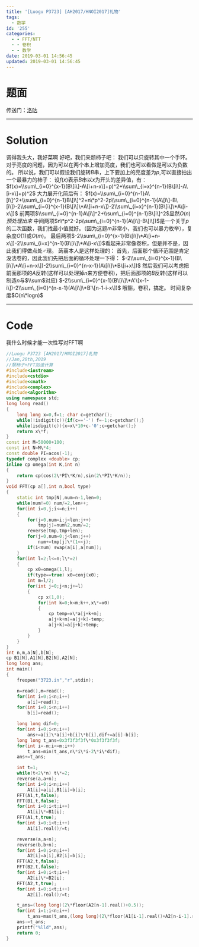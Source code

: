 ```yaml
---
title: '[Luogu P3723] [AH2017/HNOI2017]礼物'
tags:
  - 数学
id: '255'
categories:
  - - FFT/NTT
  - - 卷积
  - - 数学
date: 2019-03-01 14:56:45
updated: 2019-03-01 14:56:45
---
```


# 题面

传送门：[洛咕](https://www.luogu.org/problemnew/show/P3723)

* * *

# Solution

调得我头大，我好菜啊 好吧，我们来颓柿子吧： 我们可以只旋转其中一个手环。对于亮度的问题，因为可以在两个串上增加亮度，我们也可以看做是可以为负数的。 所以说，我们可以假设我们旋转$B$串，上下要加上的亮度差为$p$,可以直接拍出一个最暴力的柿子： 设$f(x)$表示$B$串以$x$为开头的差异值，有： $f(x)=\\sum\_{i=0}^{x-1}(B\[i\]-A\[i+n-x\]+p)^2+\\sum\_{i=x}^{n-1}(B\[i\]-A\[i-x\]+p)^2$ 大力展开化简后有： $f(x)=\\sum\_{i=0}^{n-1}A\[i\]^2+\\sum\_{i=0}^{n-1}B\[i\]^2+n\*p^2-2p\\sum\_{i=0}^{n-1}(A\[i\]-B\[i\])-2\\sum\_{i=0}^{x-1}(B\[i\]\*A\[i+n-x\])-2\\sum\_{i=x}^{n-1}(B\[i\]\*A\[i-x\])$ 前两项$\\sum\_{i=0}^{n-1}A\[i\]^2+\\sum\_{i=0}^{n-1}B\[i\]^2$显然$O(n)预处理出来$ 中间两项$n\*p^2-2p\\sum\_{i=0}^{n-1}(A\[i\]-B\[i\])$是一个关于$p$的二次函数，我们找最小值就好。（因为这题$m$非常小，我们也可以暴力枚举），复杂度$O(1)$或$O(m)$。 最后两项$-2\\sum\_{i=0}^{x-1}(B\[i\]\*A\[i+n-x\])-2\\sum\_{i=x}^{n-1}(B\[i\]\*A\[i-x\])$看起来非常像卷积，但是并不是，因此我们得做点处♂理。 蒟蒻本人是这样处理的： 首先，后面那个循环范围是肯定没法卷的，因此我们先把后面的循环处理一下得： $-2\\sum\_{i=0}^{x-1}(B\[i\]\*A\[i+n-x\])-2\\sum\_{i=0}^{n-x-1}(A\[i\]\*B\[i+x\])$ 然后我们可以考虑把前面那项的$A$反转(这样可以处理掉$n$来方便卷积)，把后面那项的$B$反转(这样可以制造$n$与$\\sum$对应) $-2\\sum\_{i=0}^{x-1}(B\[i\]\*A'\[x-1-i\])-2\\sum\_{i=0}^{n-x-1}(A\[i\]\*B'\[n-1-i-x\])$ 哦豁，卷积，搞定。 时间复杂度$O(n\*logn)$

* * *

# Code

我什么时候才能一次性写对FFT啊

```cpp
//Luogu P3723 [AH2017/HNOI2017]礼物
//Jan,20th,2019
//颓柿子+FFT加速计算
#include<iostream>
#include<cstdio>
#include<cmath>
#include<complex>
#include<algorithm>
using namespace std;
long long read()
{
    long long x=0,f=1; char c=getchar();
    while(!isdigit(c)){if(c=='-') f=-1;c=getchar();}
    while(isdigit(c)){x=x\*10+c-'0';c=getchar();}
    return x\*f;
}
const int M=50000+100;
const int N=M\*4;
const double PI=acos(-1);
typedef complex <double> cp;
inline cp omega(int K,int n)
{
    return cp(cos(2\*PI\*K/n),sin(2\*PI\*K/n));
}
void FFT(cp a[],int n,bool type)
{
    static int tmp[N],num=n-1,len=0;
    while(num!=0) num/=2,len++;
    for(int i=0,j;i<=n;i++)
    {
        for(j=0,num=i;j<len;j++)
            tmp[j]=num%2,num/=2;
        reverse(tmp,tmp+len);
        for(j=0,num=0;j<len;j++)
            num+=tmp[j]\*(1<<j);
        if(i<num) swap(a[i],a[num]);
    }
    for(int l=2;l<=n;l\*=2)
    {
        cp x0=omega(1,l);
        if(type==true) x0=conj(x0);
        int m=l/2;
        for(int j=0;j<n;j+=l)
        {
            cp x(1,0);
            for(int k=0;k<m;k++,x\*=x0)
            {
                cp temp=x\*a[j+k+m];
                a[j+k+m]=a[j+k]-temp;
                a[j+k]=a[j+k]+temp;
            }
        }
    }
}
int n,m,a[N],b[N];
cp B1[N],A1[N],B2[N],A2[N];
long long ans;
int main()
{
    freopen("3723.in","r",stdin);

    n=read(),m=read();
    for(int i=0;i<n;i++)
        a[i]=read();
    for(int i=0;i<n;i++)
        b[i]=read();

    long long dif=0;
    for(int i=0;i<n;i++)
        ans+=a[i]\*a[i]+b[i]\*b[i],dif+=a[i]-b[i];
    long long t_ans=0x3f3f3f3f\*0x3f3f3f3f;
    for(int i=-m;i<=m;i++)
        t_ans=min(t_ans,n\*i\*i-2\*i\*dif);
    ans+=t_ans;

    int t=1;
    while(t<2\*n) t\*=2;
    reverse(a,a+n);
    for(int i=0;i<n;i++)
        A1[i]=a[i],B1[i]=b[i];
    FFT(A1,t,false);
    FFT(B1,t,false);
    for(int i=0;i<t;i++)
        A1[i]\*=B1[i];
    FFT(A1,t,true);
    for(int i=0;i<t;i++)
        A1[i].real()/=t;

    reverse(a,a+n);
    reverse(b,b+n);
    for(int i=0;i<n;i++)
        A2[i]=a[i],B2[i]=b[i];
    FFT(A2,t,false);
    FFT(B2,t,false);
    for(int i=0;i<t;i++)
        A2[i]\*=B2[i];
    FFT(A2,t,true);
    for(int i=0;i<t;i++)
        A2[i].real()/=t;

    t_ans=(long long)(2\*floor(A2[n-1].real()+0.5));
    for(int i=1;i<n;i++)
        t_ans=max(t_ans,(long long)(2\*floor(A1[i-1].real()+A2[n-i-1].real()+0.5)));
    ans-=t_ans;
    printf("%lld",ans);
    return 0;
}

```